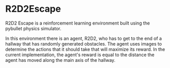 # R2D2Escape

R2D2 Escape is a reinforcement learning environment built using the pybullet physics simulator. 

In this environment there is an agent, R2D2, who has to get to the end of a hallway that has randomly generated obstacles. The agent uses images to determine the actions that it should take that will maximize its reward. In the current implementation, the agent's reward is equal to the distance the agent has moved along the main axis of the hallway.
